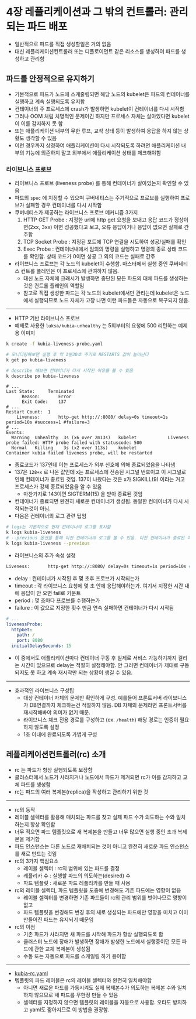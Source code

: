 # 4장 레플리케이션과 그 밖의 컨트롤러: 관리되는 파드 배포

* 일반적으로 파드를 직접 생성할일은 거의 없음
* 대신 레플리케이션컨트롤러 또는 디플로이먼트 같은 리소스를 생성하여 파드를 생성하고 관리함

## 파드를 안정적으로 유지하기

* 기본적으로 파드가 노드에 스케줄링되면 해당 노드의 kubelet은 파드의 컨테이너를 실행하고 계속 실행되도록 유지함
* 컨테이너의 주 프로세스에 crash가 발생하면 kubelet이 컨테이너를 다시 시작함
* 그러나 OOM 처럼 치명적인 문제이긴 하지만 프로세스 자체는 살아있다면 kubelet이 이를 감지하지 못 함
* 또는 애플리케이션 내부의 무한 루프, 교착 상태 등이 발생하여 응답을 하지 않는 상황도 생각할 수 있음
* 이런 경우까지 상정하여 애플리케이션이 다시 시작되도록 하려면 애플리케이션 내부의 기능에 의존하지 말고 외부에서 애플리케이션 상태를 체크해야함

### 라이브니스 프로브

* 라이브니스 프로브 (liveness probe) 를 통해 컨테이너가 살아있는지 확인할 수 있음
* 파드의 `spec` 에 지정할 수 있으며 쿠버네티스는 주기적으로 프로브를 실행하여 프로브가 실패할 경우 컨테이너를 다시 시작함
* 쿠버네티스가 제공하는 라이브니스 프로브 메커니즘 3가지
  1. HTTP GET Probe : 지정한 url에 http get 요청을 보내고 응답 코드가 정상이면(2xx, 3xx) 이면 성공했다고 보고, 오류 응답이거나 응답이 없으면 실패로 간주함
  2. TCP Socket Probe : 지정된 포트에 TCP 연결을 시도하여 성공/실패를 확인
  3. Exec Probe : 컨테이너내에서 임의의 명령을 실행하고 명령의 종료 상태 코드를 확인함. 상태 코드가 0이면 성공 그 외의 코드는 실패로 간주
* 라이브니스 프로브는 각 노드의 kubelet이 수행함. 마스터에서 실행 중인 쿠버네티스 컨트롤 플레인은 이 프로세스에 관여하지 않음.
  * 대신 노드 자체에 크래시가 발생하면 중단된 모든 파드의 대체 파드를 생성하는 것은 컨트롤 플레인의 역할임
  * 참고로 직접 생성한 파드는 각 노드의 kubelet에서만 관리는데 kubelet은 노드에서 실행되므로 노드 자체가 고장 나면 이런 파드들은 자동으로 복구되지 않음.

---

* HTTP 기반 라이브니스 프로브
* 예제로 사용한 `luksa/kubia-unhealthy` 는 5회부터의 요청에 500 리턴하는 예제용 이미지

```bash
k create -f kubia-liveness-probe.yaml

# 모니터링해보면 실행 후 약 1분30초 주기로 RESTARTS 값이 늘어난다
k get po kubia-liveness

# describe 해보면 컨테이너가 다시 시작된 이유를 볼 수 있음
k describe po kubia-liveness
```
```
# ...
Last State:     Terminated
      Reason:       Error
      Exit Code:    137
# ...
Restart Count:  1
    Liveness:       http-get http://:8080/ delay=0s timeout=1s period=10s #success=1 #failure=3
# ...
Events:
  Warning  Unhealthy  3s (x6 over 2m13s)   kubelet            Liveness probe failed: HTTP probe failed with statuscode: 500
  Normal   Killing    3s (x2 over 113s)    kubelet            Container kubia failed liveness probe, will be restarted
```

* 종료코드가 137인데 이는 프로세스가 외부 신호에 의해 종료되었음을 나타냄
* 137은 `128+x` 로 나온 값인데 x는 프로세스에 전송된 시그널 번호이고 이 시그널로 인해 컨테이너가 종료된 것임. 137이 나왔다는 것은 x가 SIGKILL(9) 이라는 거고 프로세스가 강제 종료되었음을 알 수 있음
  * 마찬가지로 143이면 SIGTERM(15) 을 받아 종료된 것임
* 컨테이너가 종료되면 완전히 새로운 컨테이너가 생성됨. 동일한 컨테이너가 다시 시작되는것이 아님.
* 다음은 컨테이너의 로그 관련 팁임
```bash
# logs는 기본적으로 현재 컨테이너의 로그를 표시함
k logs kubia-liveness
# --previous 옵션을 통해 이전 컨테이너의 로그를 볼 수 있음. 이전 컨테이너가 종료된 이유를 파악하는 경우 등의 상황에 유용함.
k logs kubia-liveness --previous
```

* 라이브니스의 추가 속성 설정

```bash
Liveness:       http-get http://:8080/ delay=0s timeout=1s period=10s #success=1 #failure=3
```

* delay : 컨테이너가 시작된 후 몇 초후 프로브가 시작되는가
* timeout : 각 라이브니스 요청에 몇 초 안에 응답해야하는가. 여기서 지정한 시간 내에 응답이 안 오면 fail로 카운트
* period : 몇 초마다 프로브를 수행하는가
* failure : 이 값으로 지정한 횟수 만큼 연속 실패하면 컨테이너가 다시 시작됨

```yaml
# ...
livenessProbe:
  httpGet:
    path: /
    port: 8080
  initialDelaySeconds: 15
```

* 이 중에서도 애플리케이션마다 컨테이너 구동 후 실제로 서비스 가능하기까지 걸리는 시간이 있으므로 delay는 적절히 설정해야함. 안 그러면 컨테이너가 제대로 구동되지도 못 하고 계속 재시작만 되는 상황이 생길 수 있음.

---

* 효과적인 라이브니스 구성팁
  * 대상 컨테이너 자체의 문제만 확인하게 구성. 예를들어 프론트서버 라이브니스가 DB연결까지 체크하는건 적절하지 않음. DB 자체의 문제라면 프론트서버를 재시작해봐야 의미가 없기 때문.
  * 라이브니스 체크 전용 경로를 구성하고 (ex. `/health`) 해당 경로는 인증이 필요하지 않도록 설정
  * 1초 이내에 완료되도록 가볍게 구성

## 레플리케이션컨트롤러(rc) 소개

* rc 는 파드가 항상 실행되도록 보장함
* 클러스터에서 노드가 사라지거나 노드에서 파드가 제거되면 rc가 이를 감지하고 교체 파드를 생성함
* rc는 파드의 여러 복제본(replica)을 작성하고 관리하기 위한 것

---

* rc의 동작
* 레이블 셀렉터를 활용해 매치되는 파드를 찾고 실제 파드 수가 의도하는 수와 일치하는지 항상 확인함
* 너무 적으면 파드 템플릿으로 새 복제본을 만들고 너무 많으면 실행 중인 초과 복제본을 제거함
* 파드 인스턴스는 다른 노드로 재배치되는 것이 아니고 완전히 새로운 파드 인스턴스를 새로 만드는 것임
* rc의 3가지 핵심요소
  * 레이블 셀렉터 : rc의 범위에 있는 파드를 결정
  * 레플리카 수 : 실행할 파드의 의도하는(desired) 수
  * 파드 템플릿 : 새로운 파드 레플리카를 만들 때 사용
* rc의 레이블 셀렉터, 파드 템플릿을 도중에 변경해도 기존 파드에는 영향이 없음
  * 레이블 셀렉터를 변경하면 기존 파드들이 rc의 관리 범위를 벗어나므로 영향이 없고
  * 파드 템플릿을 변경해도 변경 후의 새로 생성되는 파드에만 영향을 미치고 이미 만들어진 파드는 유지되기 때문임
* rc의 이점
  * 기존 파드가 사라지면 새 파드를 시작해 파드가 항상 실행되도록 함
  * 클러스터 노드에 장애가 발생하면 장애가 발생한 노드에서 실행중이던 모든 파드에 관한 교체 복제본이 생성됨
  * 수동 또는 자동으로 파드를 스케일링 하기 용이함

---

* [kubia-rc.yaml](kubia-rc.yaml)
* 템플릿의 파드 레이블은 rc의 레이블 셀렉터와 완전히 일치해야함
  * 아니면 새로운 파드를 가동시켜도 실제 복제본수가 의도하는 복제본 수와 일치하지 않으므로 새 파드를 무한정 만들 수 있음
  * 셀렉터를 지정하지 않으면 템플릿의 레이블을 자동으로 사용함. 오타도 방지하고 yaml도 짧아지므로 이 방법을 권장함.